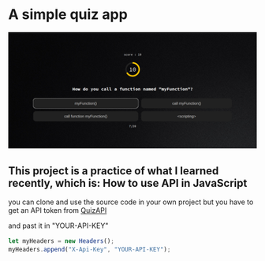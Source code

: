 # A simple quiz app

![quiz app](src/images/screenshot.png)

## This project is a practice of what I learned recently, which is: How to use API in JavaScript

you can clone and use the source code in your own project but you have to get an API token from [QuizAPI](https://quizapi.io/)

and past it in "YOUR-API-KEY"

```javascript
let myHeaders = new Headers();
myHeaders.append("X-Api-Key", "YOUR-API-KEY");
```

